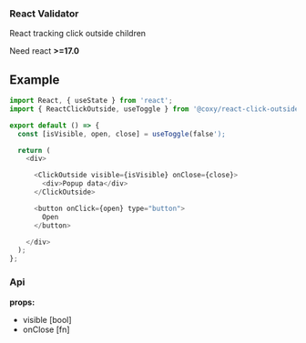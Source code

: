 ### React Validator

React tracking click outside children

Need react **>=17.0**

## Example

``` javascript
import React, { useState } from 'react';
import { ReactClickOutside, useToggle } from '@coxy/react-click-outside';

export default () => {
  const [isVisible, open, close] = useToggle(false');

  return (
    <div>

      <ClickOutside visible={isVisible} onClose={close}>
        <div>Popup data</div>
      </ClickOutside>

      <button onClick={open} type="button">
        Open
      </button>

    </div>
  );
};
```

### Api

**props:**
- visible [bool]
- onClose [fn]

